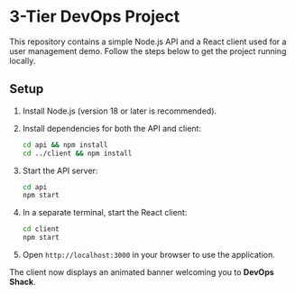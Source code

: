 # 3-Tier DevOps Project

This repository contains a simple Node.js API and a React client used for a user management demo. Follow the steps below to get the project running locally.

## Setup

1. Install Node.js (version 18 or later is recommended).
2. Install dependencies for both the API and client:

   ```bash
   cd api && npm install
   cd ../client && npm install
   ```

3. Start the API server:

   ```bash
   cd api
   npm start
   ```

4. In a separate terminal, start the React client:

   ```bash
   cd client
   npm start
   ```

5. Open `http://localhost:3000` in your browser to use the application.

The client now displays an animated banner welcoming you to **DevOps Shack**.
